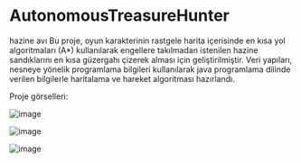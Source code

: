 # AutonomousTreasureHunter
 hazine avı
Bu proje, oyun karakterinin rastgele harita içerisinde en kısa yol algoritmaları (A*) kullanılarak engellere takılmadan istenilen hazine sandıklarını en kısa güzergahı çizerek alması için geliştirilmiştir.  Veri yapıları, nesneye yönelik programlama bilgileri kullanılarak java programlama dilinde verilen bilgilerle haritalama ve hareket algoritması hazırlandı.

Proje görselleri:

![image](https://github.com/user-attachments/assets/391b1fb4-effc-4507-bfc5-9136ed80195e)

![image](https://github.com/user-attachments/assets/afd520b2-6f28-4d01-ba54-fa8ceceab457)

![image](https://github.com/user-attachments/assets/149c1f03-d03c-4aab-aaf7-b420429d7f10)
